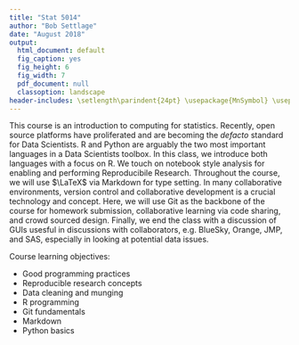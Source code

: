 ```yaml
---
title: "Stat 5014"
author: "Bob Settlage"
date: "August 2018"
output:
  html_document: default
  fig_caption: yes
  fig_height: 6
  fig_width: 7
  pdf_document: null
  classoption: landscape
header-includes: \setlength\parindent{24pt} \usepackage{MnSymbol} \usepackage{mathrsfs}
---
```

  
This course is an introduction to computing for statistics.  Recently, open source platforms have proliferated and are becoming the *defacto* standard for Data Scientists.  R and Python are arguably the two most important languages in a Data Scientists toolbox.  In this class, we introduce both languages with a focus on R.  We touch on notebook style analysis for enabling and performing Reproducibile Research.  Throughout the course, we will use $\LaTeX$ via Markdown for type setting.  In many collaborative environments, version control and collaborative development is a crucial technology and concept.  Here, we will use Git as the backbone of the course for homework submission, collaborative learning via code sharing, and crowd sourced design.  Finally, we end the class with a discussion of GUIs usesful in discussions with collaborators, e.g. BlueSky, Orange, JMP, and SAS, especially in looking at potential data issues.

Course learning objectives:

* Good programming practices
* Reproducible research concepts
* Data cleaning and munging
* R programming
* Git fundamentals
* Markdown
* Python basics



